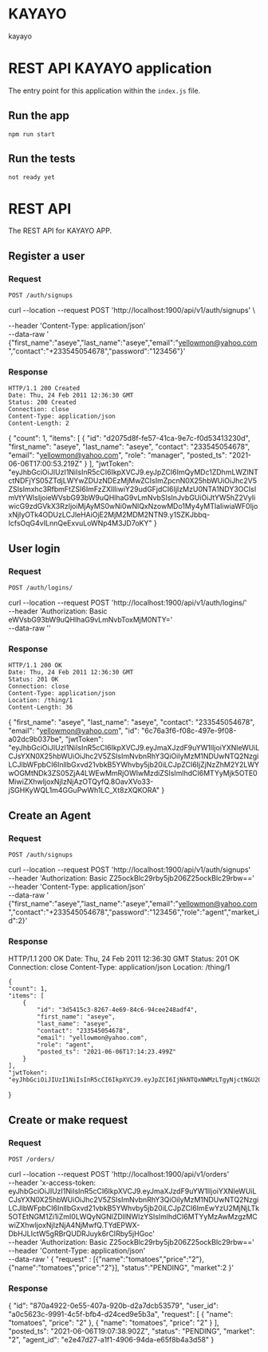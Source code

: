 # KAYAYO

kayayo

# REST API KAYAYO application


The entry point for this application  within the `index.js` file.



## Run the app

    npm run start

## Run the tests

    not ready yet

# REST API

The REST API for KAYAYO APP.

## Register a user

### Request

`POST /auth/signups`

curl --location --request POST 'http://localhost:1900/api/v1/auth/signups' \

--header 'Content-Type: application/json' \
--data-raw '
{"first_name":"aseye","last_name":"aseye","email":"yellowmon@yahoo.com","contact":"+233545054678","password":"123456"}'

### Response

    HTTP/1.1 200 Created
    Date: Thu, 24 Feb 2011 12:36:30 GMT
    Status: 200 Created
    Connection: close
    Content-Type: application/json
    Content-Length: 2

  
  {
    "count": 1,
    "items": [
        {
            "id": "d2075d8f-fe57-41ca-9e7c-f0d53413230d",
            "first_name": "aseye",
            "last_name": "aseye",
            "contact": "233545054678",
            "email": "yellowmon@yahoo.com",
            "role": "manager",
            "posted_ts": "2021-06-06T17:00:53.219Z"
        }
    ],
    "jwtToken": "eyJhbGciOiJIUzI1NiIsInR5cCI6IkpXVCJ9.eyJpZCI6ImQyMDc1ZDhmLWZlNTctNDFjYS05ZTdjLWYwZDUzNDEzMjMwZCIsImZpcnN0X25hbWUiOiJhc2V5ZSIsImxhc3RfbmFtZSI6ImFzZXllIiwiY29udGFjdCI6IjIzMzU0NTA1NDY3OCIsImVtYWlsIjoieWVsbG93bW9uQHlhaG9vLmNvbSIsInJvbGUiOiJtYW5hZ2VyIiwicG9zdGVkX3RzIjoiMjAyMS0wNi0wNlQxNzowMDo1My4yMTlaIiwiaWF0IjoxNjIyOTk4ODUzLCJleHAiOjE2MjM2MDM2NTN9.y1SZKJbbq-IcfsOqG4vILnnQeExvuLoWNp4M3JD7oKY"
}

## User login

### Request

`POST /auth/logins/`

curl --location --request POST 'http://localhost:1900/api/v1/auth/logins/' \
--header 'Authorization: Basic eWVsbG93bW9uQHlhaG9vLmNvbToxMjM0NTY=' \
--data-raw ''

### Response

    HTTP/1.1 200 OK
    Date: Thu, 24 Feb 2011 12:36:30 GMT
    Status: 201 OK
    Connection: close
    Content-Type: application/json
    Location: /thing/1
    Content-Length: 36

{
    "first_name": "aseye",
    "last_name": "aseye",
    "contact": "233545054678",
    "email": "yellowmon@yahoo.com",
    "id": "6c76a3f6-f08c-497e-9f08-a02dc9b037be",
    "jwtToken": "eyJhbGciOiJIUzI1NiIsInR5cCI6IkpXVCJ9.eyJmaXJzdF9uYW1lIjoiYXNleWUiLCJsYXN0X25hbWUiOiJhc2V5ZSIsImNvbnRhY3QiOiIyMzM1NDUwNTQ2NzgiLCJlbWFpbCI6InllbGxvd21vbkB5YWhvby5jb20iLCJpZCI6IjZjNzZhM2Y2LWYwOGMtNDk3ZS05ZjA4LWEwMmRjOWIwMzdiZSIsImlhdCI6MTYyMjk5OTE0MiwiZXhwIjoxNjIzNjAzOTQyfQ.8OavXVo33-jSGHKyWQL1m4GGuPwWh1LC_Xt8zXQKORA"
}

## Create an Agent

### Request

`POST /auth/signups`

curl --location --request POST 'http://localhost:1900/api/v1/auth/signups' \
--header 'Authorization: Basic Z25ockBlc29rby5jb206Z25ockBlc29rbw==' \
--header 'Content-Type: application/json' \
--data-raw '
{"first_name":"aseye","last_name":"aseye","email":"yellowmon@yahoo.com","contact":"+233545054678","password":"123456","role":"agent","market_id":2}'

### Response

 HTTP/1.1 200 OK
    Date: Thu, 24 Feb 2011 12:36:30 GMT
    Status: 201 OK
    Connection: close
    Content-Type: application/json
    Location: /thing/1

    {
    "count": 1,
    "items": [
        {
            "id": "3d5415c3-8267-4e69-84c6-94cee248adf4",
            "first_name": "aseye",
            "last_name": "aseye",
            "contact": "233545054678",
            "email": "yellowmon@yahoo.com",
            "role": "agent",
            "posted_ts": "2021-06-06T17:14:23.499Z"
        }
    ],
    "jwtToken": "eyJhbGciOiJIUzI1NiIsInR5cCI6IkpXVCJ9.eyJpZCI6IjNkNTQxNWMzLTgyNjctNGU2OS04NGM2LTk0Y2VlMjQ4YWRmNCIsImZpcnN0X25hbWUiOiJhc2V5ZSIsImxhc3RfbmFtZSI6ImFzZXllIiwiY29udGFjdCI6IjIzMzU0NTA1NDY3OCIsImVtYWlsIjoieWVsbG93bW9uQHlhaG9vLmNvbSIsInJvbGUiOiJhZ2VudCIsInBvc3RlZF90cyI6IjIwMjEtMDYtMDZUMTc6MTQ6MjMuNDk5WiIsImlhdCI6MTYyMjk5OTY2MywiZXhwIjoxNjIzNjA0NDYzfQ.8KD_qOgOwId6fmGcaAEoIdDC0eTlZUW_BpYHz4tZaCQ"
}


## Create or make request

### Request

`POST /orders/`

curl --location --request POST 'http://localhost:1900/api/v1/orders' \
--header 'x-access-token: eyJhbGciOiJIUzI1NiIsInR5cCI6IkpXVCJ9.eyJmaXJzdF9uYW1lIjoiYXNleWUiLCJsYXN0X25hbWUiOiJhc2V5ZSIsImNvbnRhY3QiOiIyMzM1NDUwNTQ2NzgiLCJlbWFpbCI6InllbGxvd21vbkB5YWhvby5jb20iLCJpZCI6ImEwYzU2MjNjLTk5OTEtNGM1Zi1iZmI0LWQyNGNlZDllNWIzYSIsImlhdCI6MTYyMzAwMzgzMCwiZXhwIjoxNjIzNjA4NjMwfQ.TYdEPWX-DbHJLIctW5gRBrQUDRJuyk6rCIRby5jHGoc' \
--header 'Authorization: Basic Z25ockBlc29rby5jb206Z25ockBlc29rbw==' \
--header 'Content-Type: application/json' \
--data-raw '
 {
 "request" :  [{"name":"tomatoes","price":"2"},{"name":"tomatoes","price":"2"}],
 "status":"PENDING",
 "market":2
 }'

 ### Response
 {
    "id": "870a4922-0e55-407a-920b-d2a7dcb53579",
    "user_id": "a0c5623c-9991-4c5f-bfb4-d24ced9e5b3a",
    "request": [
        {
            "name": "tomatoes",
            "price": "2"
        },
        {
            "name": "tomatoes",
            "price": "2"
        }
    ],
    "posted_ts": "2021-06-06T19:07:38.902Z",
    "status": "PENDING",
    "market": "2",
    "agent_id": "e2e47d27-a1f1-4906-94da-e65f8b4a3d58"
}


